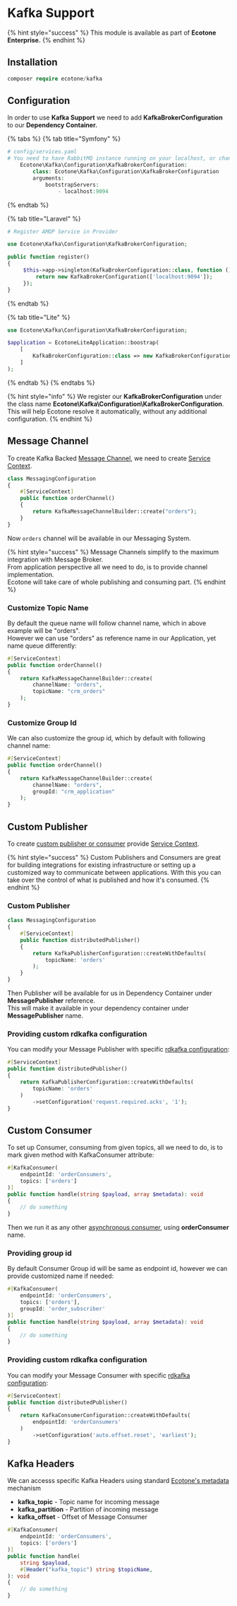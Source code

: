 # Kafka Support

{% hint style="success" %}
This module is available as part of **Ecotone Enterprise.**
{% endhint %}

## Installation

```php
composer require ecotone/kafka
```

## Configuration

In order to use **Kafka Support** we need to add **KafkaBrokerConfiguration** to our **Dependency Container.**&#x20;

{% tabs %}
{% tab title="Symfony" %}
```php
# config/services.yaml
# You need to have RabbitMQ instance running on your localhost, or change DSN
    Ecotone\Kafka\Configuration\KafkaBrokerConfiguration:
        class: Ecotone\Kafka\Configuration\KafkaBrokerConfiguration
        arguments:
            bootstrapServers:
                - localhost:9094
```
{% endtab %}

{% tab title="Laravel" %}
```php
# Register AMQP Service in Provider

use Ecotone\Kafka\Configuration\KafkaBrokerConfiguration;

public function register()
{
     $this->app->singleton(KafkaBrokerConfiguration::class, function () {
         return new KafkaBrokerConfiguration(['localhost:9094']);
     });
}
```
{% endtab %}

{% tab title="Lite" %}
```php
use Ecotone\Kafka\Configuration\KafkaBrokerConfiguration;

$application = EcotoneLiteApplication::boostrap(
    [
        KafkaBrokerConfiguration::class => new KafkaBrokerConfiguration(['localhost:9094'])
    ]
);
```
{% endtab %}
{% endtabs %}

{% hint style="info" %}
We register our **KafkaBrokerConfiguration** under the class name **Ecotone\Kafka\Configuration\KafkaBrokerConfiguration**. This will help Ecotone resolve it automatically, without any additional configuration.
{% endhint %}

## Message Channel

To create Kafka Backed [Message Channel](../modelling/asynchronous-handling/), we need to create [Service Context](../messaging/service-application-configuration.md).&#x20;

```php
class MessagingConfiguration
{
    #[ServiceContext] 
    public function orderChannel()
    {
        return KafkaMessageChannelBuilder::create("orders");
    }
}
```

Now `orders` channel will be available in our Messaging System.&#x20;

{% hint style="success" %}
Message Channels simplify to the maximum integration with Message Broker. \
From application perspective all we need to do, is to provide channel implementation.\
Ecotone will take care of whole publishing and consuming part.&#x20;
{% endhint %}

### Customize Topic Name

By default the queue name will follow channel name, which in above example will be "orders".\
However we can use "orders" as reference name in our Application, yet name queue differently:

```php
#[ServiceContext] 
public function orderChannel()
{
    return KafkaMessageChannelBuilder::create(
        channelName: "orders",
        topicName: "crm_orders"
    );
}
```

### Customize Group Id

We can also customize the group id, which by default with following channel name:

```php
#[ServiceContext] 
public function orderChannel()
{
    return KafkaMessageChannelBuilder::create(
        channelName: "orders",
        groupId: "crm_application"
    );
}
```

## Custom Publisher

To create [custom publisher or consumer](../modelling/microservices-php/) provide [Service Context](../messaging/service-application-configuration.md).

{% hint style="success" %}
Custom Publishers and Consumers are great for building integrations for existing infrastructure or setting up a customized way to communicate between applications. With this you can take over the control of what is published and how it's consumed.
{% endhint %}

### Custom Publisher

```php
class MessagingConfiguration
{
    #[ServiceContext] 
    public function distributedPublisher()
    {
        return KafkaPublisherConfiguration::createWithDefaults(
            topicName: 'orders'
        );
    }
}
```

Then Publisher will be available for us in Dependency Container under **MessagePublisher** reference.\
This will make it available in your dependency container under **MessagePublisher** name.

### Providing custom rdkafka configuration

You can modify your Message Publisher with specific [rdkafka configuration](https://github.com/confluentinc/librdkafka/blob/master/CONFIGURATION.md):

```php
#[ServiceContext] 
public function distributedPublisher()
{
    return KafkaPublisherConfiguration::createWithDefaults(
        topicName: 'orders'
    )
        ->setConfiguration('request.required.acks', '1');
}
```

## Custom Consumer

To set up Consumer, consuming from given topics, all we need to do, is to mark given method with KafkaConsumer attribute:

```php
#[KafkaConsumer(
    endpointId: 'orderConsumers', 
    topics: ['orders']
)]
public function handle(string $payload, array $metadata): void
{
    // do something
}
```

Then we run it as any other [asynchronous consumer](../modelling/asynchronous-handling/), using **orderConsumer** name.

### Providing group id

By default Consumer Group id will be same as endpoint id, however we can provide customized name if needed:

```php
#[KafkaConsumer(
    endpointId: 'orderConsumers', 
    topics: ['orders'],
    groupId: 'order_subscriber'
)]
public function handle(string $payload, array $metadata): void
{
    // do something
}
```

### Providing custom rdkafka configuration

You can modify your Message Consumer with specific [rdkafka configuration](https://github.com/confluentinc/librdkafka/blob/master/CONFIGURATION.md):

```php
#[ServiceContext] 
public function distributedPublisher()
{
    return KafkaConsumerConfiguration::createWithDefaults(
        endpointId: 'orderConsumers'
    )
        ->setConfiguration('auto.offset.reset', 'earliest');
}
```

## Kafka Headers

We can accesss specific Kafka Headers using standard [Ecotone's metadata](../modelling/event-sourcing/event-sourcing-introduction/working-with-metadata.md) mechanism

* **kafka\_topic** - Topic name for incoming message
* **kafka\_partition** - Partition of incoming message
* **kafka\_offset** - Offset of Message Consumer

```php
#[KafkaConsumer(
    endpointId: 'orderConsumers', 
    topics: ['orders']
)]
public function handle(
    string $payload, 
    #[Header("kafka_topic") string $topicName,
): void
{
    // do something
}
```
